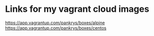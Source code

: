 Links for my vagrant cloud images
============================

<https://app.vagrantup.com/pankrys/boxes/alpine>
<https://app.vagrantup.com/pankrys/boxes/centos>

